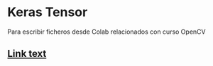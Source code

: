 # Keras Tensor
Para escribir ficheros desde Colab relacionados con curso OpenCV

## [Link text](linkurl)
